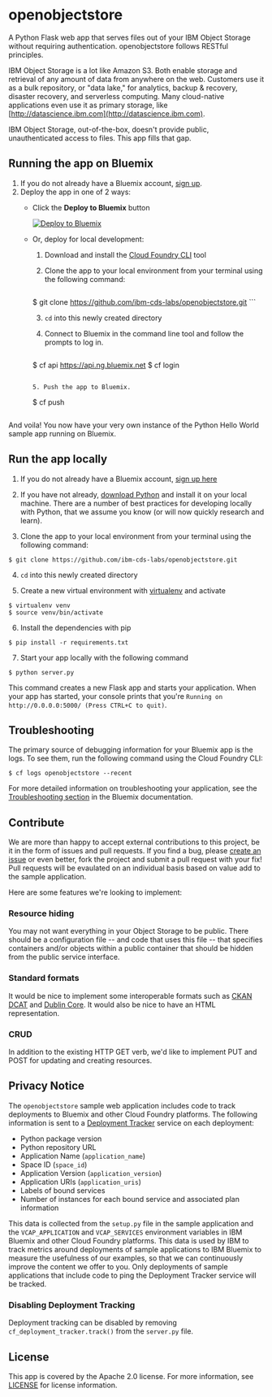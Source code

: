 # openobjectstore

A Python Flask web app that serves files out of your IBM Object Storage without requiring authentication. openobjectstore follows RESTful principles. 

IBM Object Storage is a lot like Amazon S3. Both enable storage and retrieval of any amount of data from anywhere on the web. Customers use it as a bulk repository, or "data lake," for analytics, backup & recovery, disaster recovery, and serverless computing. Many cloud-native applications even use it as primary storage, like [http://datascience.ibm.com](http://datascience.ibm.com).

IBM Object Storage, out-of-the-box, doesn't provide public, unauthenticated access to files. This app fills that gap.

## Running the app on Bluemix

1. If you do not already have a Bluemix account, [sign up](https://console.ng.bluemix.net/registration/).
2. Deploy the app in one of 2 ways: 
   - Click the **Deploy to Bluemix** button

      [![Deploy to Bluemix](https://deployment-tracker.mybluemix.net/stats/7915d5ec79666591eac01ac5757934a7/button.svg)](https://bluemix.net/deploy?repository=https://github.com/ibm-cds-labs/openobjectstore) 
   
   - Or, deploy for local development:
	   1. Download and install the [Cloud Foundry CLI][cloud_foundry_url] tool
	   2. Clone the app to your local environment from your terminal using the following command:

	      	```
		$ git clone https://github.com/ibm-cds-labs/openobjectstore.git
		 ```

	   3. `cd` into this newly created directory
	   4. Connect to Bluemix in the command line tool and follow the prompts to log in.

		   ```
		$ cf api https://api.ng.bluemix.net
		$ cf login
		```

	   5. Push the app to Bluemix.
   
		```
		$ cf push
		```

And voila! You now have your very own instance of the Python Hello World sample app running on Bluemix.

## Run the app locally
1. If you do not already have a Bluemix account, [sign up here][bluemix_signup_url]

2. If you have not already, [download Python][download_python_url] and install it on your local machine. There are a number of best practices for developing locally with Python, that we assume you know (or will now quickly research and learn).

3. Clone the app to your local environment from your terminal using the following command:

  ```
  $ git clone https://github.com/ibm-cds-labs/openobjectstore.git
  ```

4. `cd` into this newly created directory

5. Create a new virtual environment with [virtualenv][virtualenv_url] and activate

  ```
  $ virtualenv venv
  $ source venv/bin/activate
  ```
  
6. Install the dependencies with pip

  ```
  $ pip install -r requirements.txt
  ```

7. Start your app locally with the following command

  ```
  $ python server.py
  ```

This command creates a new Flask app and starts your application. When your app has started, your console prints that you're `Running on http://0.0.0.0:5000/ (Press CTRL+C to quit)`.

## Troubleshooting

The primary source of debugging information for your Bluemix app is the logs. To see them, run the following command using the Cloud Foundry CLI:

  ```
  $ cf logs openobjectstore --recent
  ```
For more detailed information on troubleshooting your application, see the [Troubleshooting section](https://www.ng.bluemix.net/docs/troubleshoot/troubleshoot.html) in the Bluemix documentation.

## Contribute
We are more than happy to accept external contributions to this project, be it in the form of issues and pull requests. If you find a bug, please [create an issue](https://github.com/ibm-cds-labs/openobjectstore/issues) or even better, fork the project and submit a pull request with your fix! Pull requests will be evaulated on an individual basis based on value add to the sample application.

Here are some features we're looking to implement:

### Resource hiding

You may not want everything in your Object Storage to be public. There should be a configuration file -- and code that uses this file -- that specifies containers and/or objects within a public container that should be hidden from the public service interface. 

### Standard formats

It would be nice to implement some interoperable formats such as [CKAN DCAT](http://ckan.org/open-standards/) and [Dublin Core](http://dublincore.org/documents/dces/). It would also be nice to have an HTML representation.

### CRUD

In addition to the existing HTTP GET verb, we'd like to implement PUT and POST for updating and creating resources.

## Privacy Notice

The `openobjectstore` sample web application includes code to track deployments to Bluemix and other Cloud Foundry platforms. The following information is sent to a [Deployment Tracker](https://github.com/IBM-Bluemix/cf-deployment-tracker-service) service on each deployment:

* Python package version
* Python repository URL
* Application Name (`application_name`)
* Space ID (`space_id`)
* Application Version (`application_version`)
* Application URIs (`application_uris`)
* Labels of bound services
* Number of instances for each bound service and associated plan information

This data is collected from the `setup.py` file in the sample application and the `VCAP_APPLICATION` and `VCAP_SERVICES` environment variables in IBM Bluemix and other Cloud Foundry platforms. This data is used by IBM to track metrics around deployments of sample applications to IBM Bluemix to measure the usefulness of our examples, so that we can continuously improve the content we offer to you. Only deployments of sample applications that include code to ping the Deployment Tracker service will be tracked.

### Disabling Deployment Tracking

Deployment tracking can be disabled by removing `cf_deployment_tracker.track()` from the `server.py` file.

## License

This app is covered by the Apache 2.0 license. For more information, see [LICENSE](LICENSE) for license information.

[live_demo_url]: https://openobjectstore.mybluemix.net/
[bluemix_signup_url]: https://console.ng.bluemix.net/registration/
[cloud_foundry_url]: https://github.com/cloudfoundry/cli
[download_python_url]: https://www.python.org/downloads/
[virtualenv_url]: https://virtualenv.pypa.io/en/stable/
[issues_url]: https://github.com/ibm-cds-labs/openobjectstore/issues
